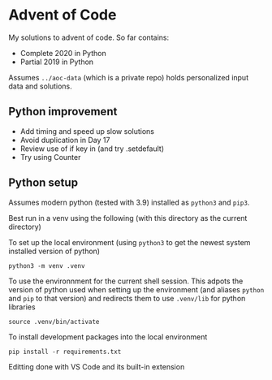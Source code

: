 # Advent of Code

My solutions to advent of code. So far contains:

 * Complete 2020 in Python
 * Partial 2019 in Python

Assumes `../aoc-data` (which is a private repo) holds personalized input data and solutions.


## Python improvement
- Add timing and speed up slow solutions
- Avoid duplication in Day 17
- Review use of if key in (and try .setdefault)
- Try using Counter


## Python setup

Assumes modern python (tested with 3.9) installed as `python3` and `pip3`.

Best run in a venv using the following (with this directory as the current directory)

To set up the local environment (using `python3` to get the newest system installed version
of python)

```{sh}
python3 -m venv .venv
```

To use the environnment for the current shell session. This adpots the version of python used
when setting up the environment (and aliases `python` and `pip` to that version) and redirects
them to use `.venv/lib` for python libraries

```{sh}
source .venv/bin/activate
```

To install development packages into the local environment

```{sh}
pip install -r requirements.txt
```

Editting done with VS Code and its built-in extension



